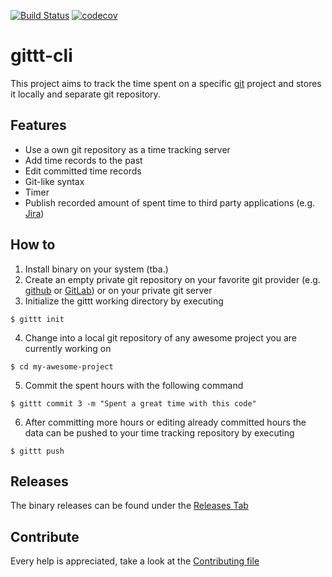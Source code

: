 [![Build Status](https://travis-ci.org/codecovevienna/gittt-cli.svg?branch=master)](https://travis-ci.org/codecovevienna/gittt-cli)
[![codecov](https://codecov.io/gh/codecovevienna/gittt-cli/branch/master/graph/badge.svg)](https://codecov.io/gh/codecovevienna/gittt-cli)

# gittt-cli

This project aims to track the time spent on a specific [git](https://git-scm.com/) project and stores it locally and separate git repository. 

## Features

- Use a own git repository as a time tracking server
- Add time records to the past
- Edit committed time records
- Git-like syntax
- Timer
- Publish recorded amount of spent time to third party applications (e.g. [Jira](https://www.atlassian.com/software/jira))

## How to

1. Install binary on your system (tba.)
2. Create an empty private git repository on your favorite git provider (e.g. [github](https://github.com) or [GitLab](https://gitlab.com)) or on your private git server
3. Initialize the gittt working directory by executing
```
$ gittt init
```

4. Change into a local git repository of any awesome project you are currently working on
```
$ cd my-awesome-project
```

5. Commit the spent hours with the following command
```
$ gittt commit 3 -m "Spent a great time with this code"
```

6. After committing more hours or editing already committed hours the data can be pushed to your time tracking repository by executing
```
$ gittt push
```

## Releases

The binary releases can be found under the [Releases Tab](https://github.com/codecovevienna/gittt-cli/releases)

## Contribute

Every help is appreciated, take a look at the [Contributing file](https://github.com/codecovevienna/gittt-cli/blob/master/CONTRIBUTING.md)